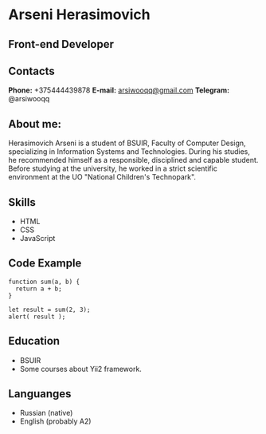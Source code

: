 # Arseni Herasimovich
## Front-end Developer
## Contacts
**Phone:** +375444439878
**E-mail:** arsiwooqq@gmail.com
**Telegram:** @arsiwooqq
## About me:
Herasimovich Arseni is a student of BSUIR, Faculty of Computer Design, specializing in Information Systems and Technologies. During his studies, he recommended himself as a responsible, disciplined and capable student. Before studying at the university, he worked in a strict scientific environment at the UO "National Children's Technopark".
## Skills
 - HTML
 - CSS
 - JavaScript
## Code Example
```
function sum(a, b) {
  return a + b;
}

let result = sum(2, 3);
alert( result );
```
## Education
 - BSUIR
 - Some courses about Yii2 framework.
## Languanges
 - Russian (native)
 - English (probably A2)
